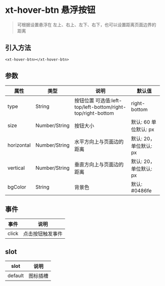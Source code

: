 # xt-hover-btn 悬浮按钮
> 可根据设置悬浮在 左上、右上、左下、右下，也可以设置距离页面边界的距离

## 引入方法
```vue
<xt-hover-btn></xt-hover-btn>
```


## 参数
|属性				|类型					|说明																												|默认值									|
|--					|--						|--																													|--											|
|type				|String				|按钮位置 可选值:left-top/left-bottom/right-top/right-bottom|right-bottom						|
|size				|Number/String|按钮大小																										|默认: 60 单位默认: px	|
|horizontal	|Number/String|水平方向上与页面边的距离																		|默认: 20，单位默认: px	|
|vertical		|Number/String|垂直方向上与页面边的距离																		|默认: 20，单位默认: px	|
|bgColor		|String				|背景色																											|默认: #0486fe					|
## 事件
|事件	|说明							|
|--		|--								|
|click|点击按钮触发事件	|

## slot
|slot		|说明			|
|--			|--				|
|default|图标插槽	|



